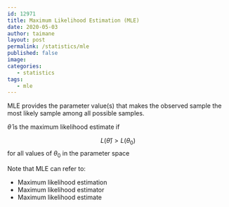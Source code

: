 ```yaml
---
id: 12971
title: Maximum Likelihood Estimation (MLE)
date: 2020-05-03
author: taimane
layout: post
permalink: /statistics/mle
published: false
image: 
categories: 
   - statistics
tags:
   - mle
---
```

<script type="text/x-mathjax-config">
    MathJax.Hub.Config({
      tex2jax: {
        skipTags: ['script', 'noscript', 'style', 'textarea', 'pre'],
        inlineMath: [['$','$']]
      }
    });
</script>
<script src="https://cdn.mathjax.org/mathjax/latest/MathJax.js?config=TeX-AMS-MML_HTMLorMML" type="text/javascript"></script>


MLE provides the parameter value(s) that makes the observed sample the most likely sample among all possible samples.

$\hat{\theta}$ is the maximum likelihood estimate if 

$$
L(\hat{\theta})>L\left(\theta_{0}\right)
$$
for all values of $\theta_{0}$ in the parameter space

Note that MLE can refer to:
* Maximum likelihood estimation 
* Maximum likelihood estimator 
* Maximum likelihood estimate